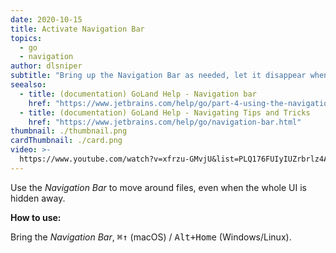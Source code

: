 ```yaml
---
date: 2020-10-15
title: Activate Navigation Bar
topics:
  - go
  - navigation
author: dlsniper
subtitle: "Bring up the Navigation Bar as needed, let it disappear when finished."
seealso:
  - title: (documentation) GoLand Help - Navigation bar
    href: "https://www.jetbrains.com/help/go/part-4-using-the-navigation-bar.html"
  - title: (documentation) GoLand Help - Navigating Tips and Tricks
    href: "https://www.jetbrains.com/help/go/navigation-bar.html"
thumbnail: ./thumbnail.png
cardThumbnail: ./card.png
video: >-
  https://www.youtube.com/watch?v=xfrzu-GMvjU&list=PLQ176FUIyIUZrbrlz4AY1V8VzBJKZyVlW&index=11
---
```


Use the _Navigation Bar_ to move around files, even when the whole UI is hidden away.

**How to use:**

Bring the _Navigation Bar_, <kbd>⌘↑</kbd> (macOS) / <kbd>Alt+Home</kbd> (Windows/Linux).
